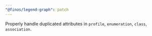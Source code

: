 ```yaml
---
"@finos/legend-graph": patch
---
```


Properly handle duplicated attributes in `profile`, `enumeration`, `class`, `association`.

